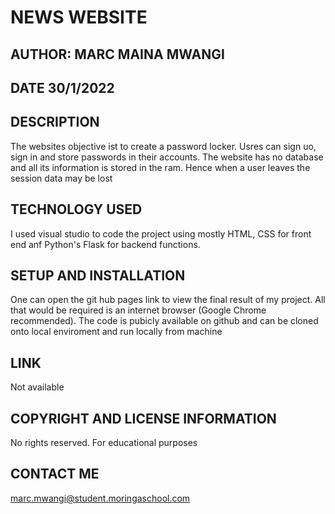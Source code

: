 # NEWS WEBSITE
## AUTHOR: MARC MAINA MWANGI
## DATE 30/1/2022

## DESCRIPTION
The websites objective ist to create a password locker. Usres can sign uo, sign in and store passwords in their accounts. The website has no database and all its information is stored in the ram. Hence when a user leaves the session data may be lost
## TECHNOLOGY USED
I used visual studio to code the project using mostly HTML, CSS for front end anf Python's Flask for backend functions.

## SETUP AND INSTALLATION
One can open the git hub pages link to view the final result of my project. All that would be required is an internet browser (Google Chrome recommended). The code is pubicly available on github and can be cloned onto local enviroment and run locally from machine

## LINK
Not available

## COPYRIGHT AND LICENSE INFORMATION
No rights reserved. For educational purposes

## CONTACT ME
marc.mwangi@student.moringaschool.com

